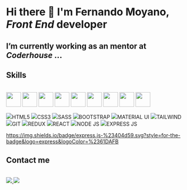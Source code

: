 # Hi there 👋 I'm Fernando Moyano, ***Front End*** developer 


## I’m currently working as an mentor at ***Coderhouse***  ...


## Skills


<link rel="stylesheet" href="devicon.min.css">
<div "style=inline_block"><br>

 <img width="40px" height="40px" margin="5px" src="https://cdn.jsdelivr.net/gh/devicons/devicon/icons/html5/html5-original-wordmark.svg" />
 <img width="40px" height="40px" margin="5px" src="https://cdn.jsdelivr.net/gh/devicons/devicon/icons/css3/css3-original-wordmark.svg" />
 <img width="40px" height="40px" margin="5px" src="https://cdn.jsdelivr.net/gh/devicons/devicon/icons/sass/sass-original.svg" />
 <img width="40px" height="40px" margin="5px" src="https://cdn.jsdelivr.net/gh/devicons/devicon/icons/bootstrap/bootstrap-original-wordmark.svg" /> 
 <img width="40px" height="40px" margin="5px" src="https://cdn.jsdelivr.net/gh/devicons/devicon/icons/materialui/materialui-original.svg" />
 <img width="40px" height="40px" margin="5px" src="https://cdn.jsdelivr.net/gh/devicons/devicon/icons/tailwindcss/tailwindcss-plain.svg" />
 <img width="40px" height="40px" margin="5px" src="https://cdn.jsdelivr.net/gh/devicons/devicon/icons/javascript/javascript-original.svg" />
 <img width="40px" height="40px" margin="5px" src="https://cdn.jsdelivr.net/gh/devicons/devicon/icons/react/react-original.svg" />
 <img width="40px" height="40px" margin="5px" src="https://cdn.jsdelivr.net/gh/devicons/devicon/icons/git/git-original.svg" />
 
 
 <img src="https://img.shields.io/badge/HTML5-F10A1F?style=for-the-badge&logo=html5&logoColor=white">HTML5</img>
 <img src="https://img.shields.io/badge/CSS3-1572B6?style=for-the-badge&logo=css3&logoColor=white">CSS3</img>
 <img src="https://img.shields.io/badge/SASS-bf4080.svg?style=for-the-badge&logo=SASS&logoColor=white">SASS</img>
 <img src="https://img.shields.io/badge/bootstrap-%238511FA.svg?style=for-the-badge&logo=bootstrap&logoColor=white">BOOTSTRAP</img>
 <img src="https://img.shields.io/badge/MUI-%230081CB.svg?style=for-the-badge&logo=mui&logoColor=white">MATERIAL UI</img>
 <img src="https://img.shields.io/badge/tailwind-%2338B2AC.svg?style=for-the-badge&logo=tailwind-&logoColor=white">TAILWIND</img>  
 <img src="https://img.shields.io/badge/git-%23F05033.svg?style=for-the-badge&logo=git&logoColor=white">GIT</img>
 <img src="https://img.shields.io/badge/redux-%23593d88.svg?style=for-the-badge&logo=redux&logoColor=white">REDUX</img>
 <img src="https://img.shields.io/badge/react-10B8E1.svg?style=for-the-badge&logo=react&logoColor=000000">REACT</img>
 <img src="https://img.shields.io/badge/node.js-43853d?style=for-the-badge&logo=node.js&logoColor=white">NODE JS</img>
  <img src="https://img.shields.io/badge/express.js-%23404d59.svg?style=for-the-badge&logo=express&logoColor=%2361DAFB">EXPRESS JS</img>
  
  	
https://img.shields.io/badge/express.js-%23404d59.svg?style=for-the-badge&logo=express&logoColor=%2361DAFB



                 
</div>

## Contact me


<div "style=inline_block"><br>

<a href="mailto: fernandomoyano21@gmail.com" target="_blank">
	<img src="https://img.shields.io/badge/Gmail-D14836?style=for-the-badge&logo=gmail&logoColor=white" target="_blank">
</a>


<a href="https://www.linkedin.com/in/fernandomoyano-front-end-develper/" target="_blank">
	<img src="https://img.shields.io/badge/LinkedIn-0077B5?style=for-the-badge&logo=linkedin&logoColor=white" target="_blank">
</a>
	
</div>

          

